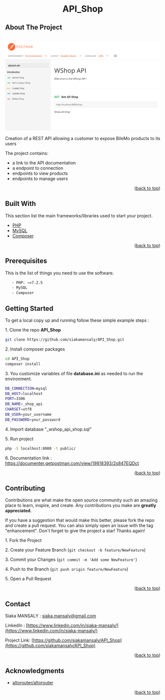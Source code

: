 <div id="top"></div>
<div align="right">

</div>
<!-- PROJECT LOGO -->
<br />
<div align="center">
  <h1 align="center">API_Shop</h1>
</div>

<!-- ABOUT THE PROJECT -->
## About The Project
<br />
<div align="center">
    <img src="public/images/shop.png" alt="Screenshot" width="700px">
</div>
<p>Creation of a REST API allowing a customer to expose BileMo products to its users</p>
<p>The project contains:</p>
<ul>
  <li>a link to the API documentation</li>
  <li>a endpoint to connection</li>
  <li>endpoints to view products</li>
  <li>endpoints to manage users</li>
</ul>

<p align="right">(<a href="#top">back to top</a>)</p>

<!-- Built With -->
## Built With

This section list the main frameworks/libraries used to start your project.
<ul>
  <li><a href="https://www.php.net/" target="_blank">PHP</a></li>
  <li><a href="https://www.mysql.com/fr/">MySQL</a></li>
  <li><a href="https://getcomposer.org/" target="_blank">Composer</a></li>
</ul>

<p align="right">(<a href="#top">back to top</a>)</p>

<!-- Prerequisites -->
## Prerequisites

This is the list of things you need to use the software.
   ```sh
      - PHP: >=7.2.5
      - MySQL
      - Composer
   ```
<!-- GETTING STARTED -->
## Getting Started

To get a local copy up and running follow these simple example steps :

1.&nbsp;Clone the repo **API_Shop**
   ```sh
   git clone https://github.com/siakamansaly/API_Shop.git
   ```

2.&nbsp;Install composer packages
   ```sh
   cd API_Shop
   composer install
   ```
3.&nbsp;You customize variables of file **database.ini** as needed to run the environment.
   ```sh
   DB_CONNECTION=mysql
   DB_HOST=localhost
   PORT=3306
   DB_NAME=_shop_api
   CHARSET=utf8
   DB_USER=your_username
   DB_PASSWORD=your_password
   ```
4.&nbsp;Import database "_wshop_api_shop.sql"

5.&nbsp;Run project
   ```sh
   php -S localhost:8000 -t public/
   ```  
6.&nbsp;Documentation link : https://documenter.getpostman.com/view/19818393/2s847EQDct



<p align="right">(<a href="#top">back to top</a>)</p>

<!-- CONTRIBUTING -->
## Contributing

Contributions are what make the open source community such an amazing place to learn, inspire, and create. Any contributions you make are **greatly appreciated**.

If you have a suggestion that would make this better, please fork the repo and create a pull request. You can also simply open an issue with the tag "enhancement".
Don't forget to give the project a star! Thanks again!

1.&nbsp;Fork the Project

2.&nbsp;Create your Feature Branch (`git checkout -b feature/NewFeature`)

3.&nbsp;Commit your Changes (`git commit -m 'Add some NewFeature'`)

4.&nbsp;Push to the Branch (`git push origin feature/NewFeature`)

5.&nbsp;Open a Pull Request

<p align="right">(<a href="#top">back to top</a>)</p>

<!-- CONTACT -->
## Contact

Siaka MANSALY : [siaka.mansaly@gmail.com](siaka.mansaly@gmail.com) 

LinkedIn : [https://www.linkedin.com/in/siaka-mansaly/](https://www.linkedin.com/in/siaka-mansaly/)

Project Link: [https://github.com/siakamansaly/API_Shop](https://github.com/siakamansaly/API_Shop)
              
<p align="right">(<a href="#top">back to top</a>)</p>

## Acknowledgments

<ul>
  <li><a href="https://github.com/dannyvankooten/AltoRouter" target="_blank">altorouter/altorouter</a></li>
</ul>

<p align="right">(<a href="#top">back to top</a>)</p>
